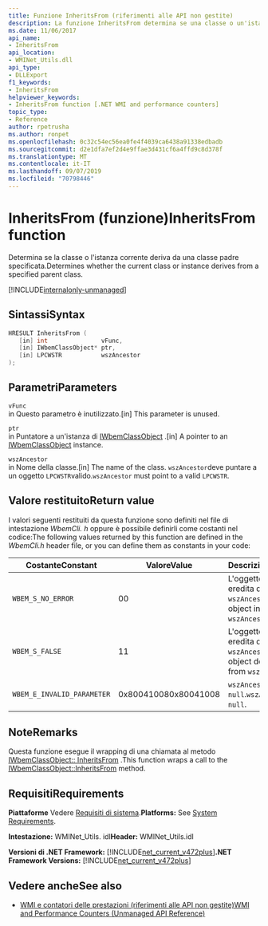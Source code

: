 ```yaml
---
title: Funzione InheritsFrom (riferimenti alle API non gestite)
description: La funzione InheritsFrom determina se una classe o un'istanza deriva da una classe padre specifica.
ms.date: 11/06/2017
api_name:
- InheritsFrom
api_location:
- WMINet_Utils.dll
api_type:
- DLLExport
f1_keywords:
- InheritsFrom
helpviewer_keywords:
- InheritsFrom function [.NET WMI and performance counters]
topic_type:
- Reference
author: rpetrusha
ms.author: ronpet
ms.openlocfilehash: 0c32c54ec56ea0fe4f4039ca6438a91338edbadb
ms.sourcegitcommit: d2e1dfa7ef2d4e9ffae3d431cf6a4ffd9c8d378f
ms.translationtype: MT
ms.contentlocale: it-IT
ms.lasthandoff: 09/07/2019
ms.locfileid: "70798446"
---
```

# <a name="inheritsfrom-function"></a><span data-ttu-id="ebced-103">InheritsFrom (funzione)</span><span class="sxs-lookup"><span data-stu-id="ebced-103">InheritsFrom function</span></span>
<span data-ttu-id="ebced-104">Determina se la classe o l'istanza corrente deriva da una classe padre specificata.</span><span class="sxs-lookup"><span data-stu-id="ebced-104">Determines whether the current class or instance derives from a specified parent class.</span></span>

[!INCLUDE[internalonly-unmanaged](../../../../includes/internalonly-unmanaged.md)]
    
## <a name="syntax"></a><span data-ttu-id="ebced-105">Sintassi</span><span class="sxs-lookup"><span data-stu-id="ebced-105">Syntax</span></span>  
  
```cpp
HRESULT InheritsFrom (
   [in] int               vFunc, 
   [in] IWbemClassObject* ptr, 
   [in] LPCWSTR           wszAncestor 
); 
```  

## <a name="parameters"></a><span data-ttu-id="ebced-106">Parametri</span><span class="sxs-lookup"><span data-stu-id="ebced-106">Parameters</span></span>

`vFunc`  
<span data-ttu-id="ebced-107">in Questo parametro è inutilizzato.</span><span class="sxs-lookup"><span data-stu-id="ebced-107">[in] This parameter is unused.</span></span>

`ptr`  
<span data-ttu-id="ebced-108">in Puntatore a un'istanza di [IWbemClassObject](/windows/desktop/api/wbemcli/nn-wbemcli-iwbemclassobject) .</span><span class="sxs-lookup"><span data-stu-id="ebced-108">[in] A pointer to an [IWbemClassObject](/windows/desktop/api/wbemcli/nn-wbemcli-iwbemclassobject) instance.</span></span>

`wszAncestor`  
<span data-ttu-id="ebced-109">in Nome della classe.</span><span class="sxs-lookup"><span data-stu-id="ebced-109">[in] The name of the class.</span></span> <span data-ttu-id="ebced-110">`wszAncestor`deve puntare a un oggetto `LPCWSTR`valido.</span><span class="sxs-lookup"><span data-stu-id="ebced-110">`wszAncestor` must point to a valid `LPCWSTR`.</span></span>

## <a name="return-value"></a><span data-ttu-id="ebced-111">Valore restituito</span><span class="sxs-lookup"><span data-stu-id="ebced-111">Return value</span></span>

<span data-ttu-id="ebced-112">I valori seguenti restituiti da questa funzione sono definiti nel file di intestazione *WbemCli. h* oppure è possibile definirli come costanti nel codice:</span><span class="sxs-lookup"><span data-stu-id="ebced-112">The following values returned by this function are defined in the *WbemCli.h* header file, or you can define them as constants in your code:</span></span>

|<span data-ttu-id="ebced-113">Costante</span><span class="sxs-lookup"><span data-stu-id="ebced-113">Constant</span></span>  |<span data-ttu-id="ebced-114">Valore</span><span class="sxs-lookup"><span data-stu-id="ebced-114">Value</span></span>  |<span data-ttu-id="ebced-115">Descrizione</span><span class="sxs-lookup"><span data-stu-id="ebced-115">Description</span></span>  |
|---------|---------|---------|
| `WBEM_S_NO_ERROR` | <span data-ttu-id="ebced-116">0</span><span class="sxs-lookup"><span data-stu-id="ebced-116">0</span></span> | <span data-ttu-id="ebced-117">L'oggetto corrente eredita da `wszAncestor`.</span><span class="sxs-lookup"><span data-stu-id="ebced-117">The current object inherits from `wszAncestor`.</span></span>  |
| `WBEM_S_FALSE` | <span data-ttu-id="ebced-118">1</span><span class="sxs-lookup"><span data-stu-id="ebced-118">1</span></span> | <span data-ttu-id="ebced-119">L'oggetto corrente non eredita da `wszAncestor`.</span><span class="sxs-lookup"><span data-stu-id="ebced-119">The current object does not inherit from `wszAncestor`.</span></span> |
|`WBEM_E_INVALID_PARAMETER` | <span data-ttu-id="ebced-120">0x80041008</span><span class="sxs-lookup"><span data-stu-id="ebced-120">0x80041008</span></span> | <span data-ttu-id="ebced-121">`wszAncestor` è `null`.</span><span class="sxs-lookup"><span data-stu-id="ebced-121">`wszAncestor` is `null`.</span></span> |
  
## <a name="remarks"></a><span data-ttu-id="ebced-122">Note</span><span class="sxs-lookup"><span data-stu-id="ebced-122">Remarks</span></span>

<span data-ttu-id="ebced-123">Questa funzione esegue il wrapping di una chiamata al metodo [IWbemClassObject:: InheritsFrom](/windows/desktop/api/wbemcli/nf-wbemcli-iwbemclassobject-inheritsfrom) .</span><span class="sxs-lookup"><span data-stu-id="ebced-123">This function wraps a call to the [IWbemClassObject::InheritsFrom](/windows/desktop/api/wbemcli/nf-wbemcli-iwbemclassobject-inheritsfrom) method.</span></span>

## <a name="requirements"></a><span data-ttu-id="ebced-124">Requisiti</span><span class="sxs-lookup"><span data-stu-id="ebced-124">Requirements</span></span>  
 <span data-ttu-id="ebced-125">**Piattaforme** Vedere [Requisiti di sistema](../../get-started/system-requirements.md).</span><span class="sxs-lookup"><span data-stu-id="ebced-125">**Platforms:** See [System Requirements](../../get-started/system-requirements.md).</span></span>  
  
 <span data-ttu-id="ebced-126">**Intestazione:** WMINet_Utils. idl</span><span class="sxs-lookup"><span data-stu-id="ebced-126">**Header:** WMINet_Utils.idl</span></span>  
  
 <span data-ttu-id="ebced-127">**Versioni di .NET Framework:** [!INCLUDE[net_current_v472plus](../../../../includes/net-current-v472plus.md)]</span><span class="sxs-lookup"><span data-stu-id="ebced-127">**.NET Framework Versions:** [!INCLUDE[net_current_v472plus](../../../../includes/net-current-v472plus.md)]</span></span>  
  
## <a name="see-also"></a><span data-ttu-id="ebced-128">Vedere anche</span><span class="sxs-lookup"><span data-stu-id="ebced-128">See also</span></span>

- [<span data-ttu-id="ebced-129">WMI e contatori delle prestazioni (riferimenti alle API non gestite)</span><span class="sxs-lookup"><span data-stu-id="ebced-129">WMI and Performance Counters (Unmanaged API Reference)</span></span>](index.md)
